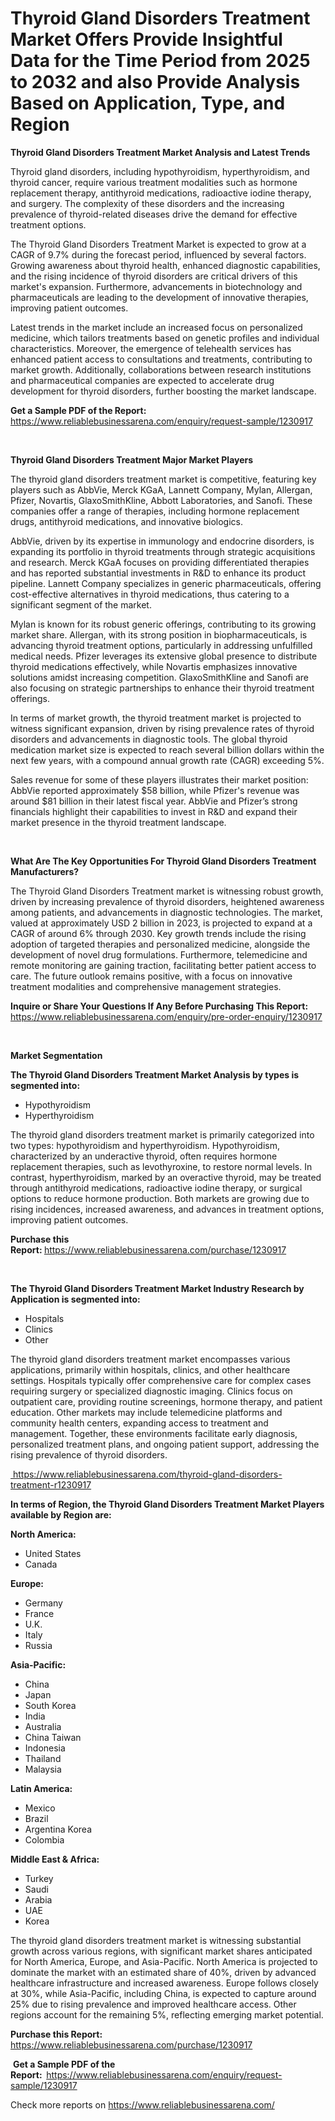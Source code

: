 <p><h1>Thyroid Gland Disorders Treatment Market Offers Provide Insightful Data for the Time Period from 2025 to 2032 and also Provide Analysis Based on Application, Type, and Region</h1></p><p><strong>Thyroid Gland Disorders Treatment Market Analysis and Latest Trends</strong></p>
<p><p>Thyroid gland disorders, including hypothyroidism, hyperthyroidism, and thyroid cancer, require various treatment modalities such as hormone replacement therapy, antithyroid medications, radioactive iodine therapy, and surgery. The complexity of these disorders and the increasing prevalence of thyroid-related diseases drive the demand for effective treatment options.</p><p>The Thyroid Gland Disorders Treatment Market is expected to grow at a CAGR of 9.7% during the forecast period, influenced by several factors. Growing awareness about thyroid health, enhanced diagnostic capabilities, and the rising incidence of thyroid disorders are critical drivers of this market's expansion. Furthermore, advancements in biotechnology and pharmaceuticals are leading to the development of innovative therapies, improving patient outcomes.</p><p>Latest trends in the market include an increased focus on personalized medicine, which tailors treatments based on genetic profiles and individual characteristics. Moreover, the emergence of telehealth services has enhanced patient access to consultations and treatments, contributing to market growth. Additionally, collaborations between research institutions and pharmaceutical companies are expected to accelerate drug development for thyroid disorders, further boosting the market landscape.</p></p>
<p><strong>Get a Sample PDF of the Report:&nbsp;</strong> <a href="https://www.reliablebusinessarena.com/enquiry/request-sample/1230917?utm_campaign=2528&utm_medium=2&utm_source=Github&utm_content=ia&utm_term=03032025&utm_id=thyroid-gland-disorders-treatment">https://www.reliablebusinessarena.com/enquiry/request-sample/1230917</a></p>
<p>&nbsp;</p>
<p><strong>Thyroid Gland Disorders Treatment Major Market Players</strong></p>
<p><p>The thyroid gland disorders treatment market is competitive, featuring key players such as AbbVie, Merck KGaA, Lannett Company, Mylan, Allergan, Pfizer, Novartis, GlaxoSmithKline, Abbott Laboratories, and Sanofi. These companies offer a range of therapies, including hormone replacement drugs, antithyroid medications, and innovative biologics.</p><p>AbbVie, driven by its expertise in immunology and endocrine disorders, is expanding its portfolio in thyroid treatments through strategic acquisitions and research. Merck KGaA focuses on providing differentiated therapies and has reported substantial investments in R&D to enhance its product pipeline. Lannett Company specializes in generic pharmaceuticals, offering cost-effective alternatives in thyroid medications, thus catering to a significant segment of the market.</p><p>Mylan is known for its robust generic offerings, contributing to its growing market share. Allergan, with its strong position in biopharmaceuticals, is advancing thyroid treatment options, particularly in addressing unfulfilled medical needs. Pfizer leverages its extensive global presence to distribute thyroid medications effectively, while Novartis emphasizes innovative solutions amidst increasing competition. GlaxoSmithKline and Sanofi are also focusing on strategic partnerships to enhance their thyroid treatment offerings.</p><p>In terms of market growth, the thyroid treatment market is projected to witness significant expansion, driven by rising prevalence rates of thyroid disorders and advancements in diagnostic tools. The global thyroid medication market size is expected to reach several billion dollars within the next few years, with a compound annual growth rate (CAGR) exceeding 5%.</p><p>Sales revenue for some of these players illustrates their market position: AbbVie reported approximately $58 billion, while Pfizer's revenue was around $81 billion in their latest fiscal year. AbbVie and Pfizer’s strong financials highlight their capabilities to invest in R&D and expand their market presence in the thyroid treatment landscape.</p></p>
<p>&nbsp;</p>
<p><strong>What Are The Key Opportunities For Thyroid Gland Disorders Treatment Manufacturers?</strong></p>
<p><p>The Thyroid Gland Disorders Treatment market is witnessing robust growth, driven by increasing prevalence of thyroid disorders, heightened awareness among patients, and advancements in diagnostic technologies. The market, valued at approximately USD 2 billion in 2023, is projected to expand at a CAGR of around 6% through 2030. Key growth trends include the rising adoption of targeted therapies and personalized medicine, alongside the development of novel drug formulations. Furthermore, telemedicine and remote monitoring are gaining traction, facilitating better patient access to care. The future outlook remains positive, with a focus on innovative treatment modalities and comprehensive management strategies.</p></p>
<p><strong>Inquire or Share Your Questions If Any Before Purchasing This Report:</strong> <a href="https://www.reliablebusinessarena.com/enquiry/pre-order-enquiry/1230917?utm_campaign=2528&utm_medium=2&utm_source=Github&utm_content=ia&utm_term=03032025&utm_id=thyroid-gland-disorders-treatment">https://www.reliablebusinessarena.com/enquiry/pre-order-enquiry/1230917</a></p>
<p>&nbsp;</p>
<p><strong>Market Segmentation</strong></p>
<p><strong>The Thyroid Gland Disorders Treatment Market Analysis by types is segmented into:</strong></p>
<p><ul><li>Hypothyroidism</li><li>Hyperthyroidism</li></ul></p>
<p><p>The thyroid gland disorders treatment market is primarily categorized into two types: hypothyroidism and hyperthyroidism. Hypothyroidism, characterized by an underactive thyroid, often requires hormone replacement therapies, such as levothyroxine, to restore normal levels. In contrast, hyperthyroidism, marked by an overactive thyroid, may be treated through antithyroid medications, radioactive iodine therapy, or surgical options to reduce hormone production. Both markets are growing due to rising incidences, increased awareness, and advances in treatment options, improving patient outcomes.</p></p>
<p><strong>Purchase this Report:&nbsp;</strong><a href="https://www.reliablebusinessarena.com/purchase/1230917?utm_campaign=2528&utm_medium=2&utm_source=Github&utm_content=ia&utm_term=03032025&utm_id=thyroid-gland-disorders-treatment">https://www.reliablebusinessarena.com/purchase/1230917</a></p>
<p>&nbsp;</p>
<p><strong>The Thyroid Gland Disorders Treatment Market Industry Research by Application is segmented into:</strong></p>
<p><ul><li>Hospitals</li><li>Clinics</li><li>Other</li></ul></p>
<p><p>The thyroid gland disorders treatment market encompasses various applications, primarily within hospitals, clinics, and other healthcare settings. Hospitals typically offer comprehensive care for complex cases requiring surgery or specialized diagnostic imaging. Clinics focus on outpatient care, providing routine screenings, hormone therapy, and patient education. Other markets may include telemedicine platforms and community health centers, expanding access to treatment and management. Together, these environments facilitate early diagnosis, personalized treatment plans, and ongoing patient support, addressing the rising prevalence of thyroid disorders.</p></p>
<p><a href="https://www.reliablebusinessarena.com/thyroid-gland-disorders-treatment-r1230917?utm_campaign=2528&utm_medium=2&utm_source=Github&utm_content=ia&utm_term=03032025&utm_id=thyroid-gland-disorders-treatment">&nbsp;https://www.reliablebusinessarena.com/thyroid-gland-disorders-treatment-r1230917</a></p>
<p><strong>In terms of Region, the Thyroid Gland Disorders Treatment Market Players available by Region are:</strong></p>
<p>
    <p> <strong> North America: </strong>
        <ul>
            <li>United States</li>
            <li>Canada</li>
        </ul>
        </p> 
    <p> <strong> Europe: </strong>
        <ul>
            <li>Germany</li>
            <li>France</li>
            <li>U.K.</li>
            <li>Italy</li>
            <li>Russia</li>
        </ul>
        </p> 
    <p> <strong> Asia-Pacific: </strong>
        <ul>
            <li>China</li>
            <li>Japan</li>
            <li>South Korea</li>
            <li>India</li>
            <li>Australia</li>
            <li>China Taiwan</li>
            <li>Indonesia</li>
            <li>Thailand</li>
            <li>Malaysia</li>
        </ul>
        </p> 
    <p> <strong> Latin America: </strong>
        <ul>
            <li>Mexico</li>
            <li>Brazil</li>
            <li>Argentina Korea</li>
            <li>Colombia</li>
        </ul>
        </p> 
    <p> <strong> Middle East & Africa: </strong>
        <ul>
            <li>Turkey</li>
            <li>Saudi</li>
            <li>Arabia</li>
            <li>UAE</li>
            <li>Korea</li>
        </ul>
    </p>
    </p>
<p><p>The thyroid gland disorders treatment market is witnessing substantial growth across various regions, with significant market shares anticipated for North America, Europe, and Asia-Pacific. North America is projected to dominate the market with an estimated share of 40%, driven by advanced healthcare infrastructure and increased awareness. Europe follows closely at 30%, while Asia-Pacific, including China, is expected to capture around 25% due to rising prevalence and improved healthcare access. Other regions account for the remaining 5%, reflecting emerging market potential.</p></p>
<p><strong>Purchase this Report: </strong><a href="https://www.reliablebusinessarena.com/purchase/1230917?utm_campaign=2528&utm_medium=2&utm_source=Github&utm_content=ia&utm_term=03032025&utm_id=thyroid-gland-disorders-treatment">https://www.reliablebusinessarena.com/purchase/1230917</a></p>
<p>&nbsp;<strong>Get a Sample PDF of the Report:&nbsp;&nbsp;</strong><a href="https://www.reliablebusinessarena.com/enquiry/request-sample/1230917?utm_campaign=2528&utm_medium=2&utm_source=Github&utm_content=ia&utm_term=03032025&utm_id=thyroid-gland-disorders-treatment">https://www.reliablebusinessarena.com/enquiry/request-sample/1230917</a></p>
<p><strong></strong></p>
<p>Check more reports on <a href="https://www.reliablebusinessarena.com/?utm_campaign=2528&utm_medium=2&utm_source=Github&utm_content=ia&utm_term=03032025&utm_id=thyroid-gland-disorders-treatment">https://www.reliablebusinessarena.com/</a></p>